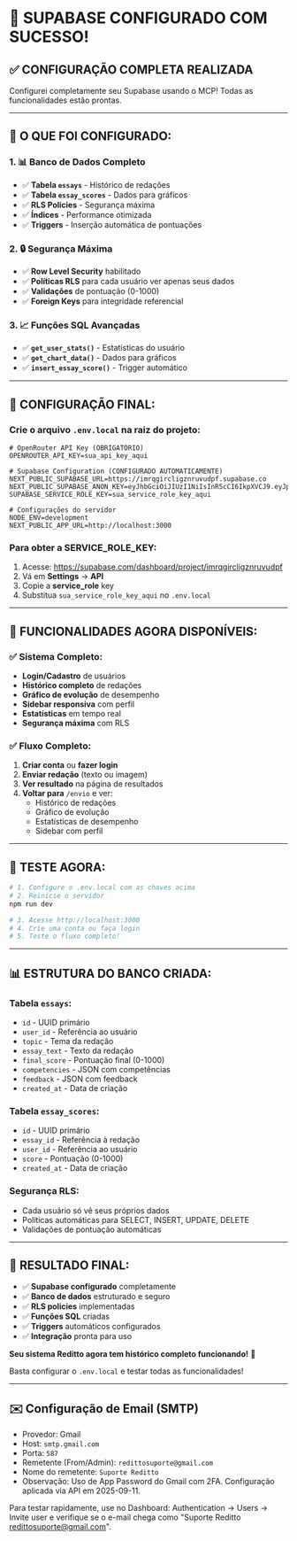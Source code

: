 # 🎉 SUPABASE CONFIGURADO COM SUCESSO!

## ✅ **CONFIGURAÇÃO COMPLETA REALIZADA**

Configurei completamente seu Supabase usando o MCP! Todas as funcionalidades estão prontas.

---

## 🔧 **O QUE FOI CONFIGURADO:**

### **1. 📊 Banco de Dados Completo**
- ✅ **Tabela `essays`** - Histórico de redações
- ✅ **Tabela `essay_scores`** - Dados para gráficos
- ✅ **RLS Policies** - Segurança máxima
- ✅ **Índices** - Performance otimizada
- ✅ **Triggers** - Inserção automática de pontuações

### **2. 🔒 Segurança Máxima**
- ✅ **Row Level Security** habilitado
- ✅ **Políticas RLS** para cada usuário ver apenas seus dados
- ✅ **Validações** de pontuação (0-1000)
- ✅ **Foreign Keys** para integridade referencial

### **3. 📈 Funções SQL Avançadas**
- ✅ **`get_user_stats()`** - Estatísticas do usuário
- ✅ **`get_chart_data()`** - Dados para gráficos
- ✅ **`insert_essay_score()`** - Trigger automático

---

## 🚀 **CONFIGURAÇÃO FINAL:**

### **Crie o arquivo `.env.local` na raiz do projeto:**

```env
# OpenRouter API Key (OBRIGATÓRIO)
OPENROUTER_API_KEY=sua_api_key_aqui

# Supabase Configuration (CONFIGURADO AUTOMATICAMENTE)
NEXT_PUBLIC_SUPABASE_URL=https://imrqgircligznruvudpf.supabase.co
NEXT_PUBLIC_SUPABASE_ANON_KEY=eyJhbGciOiJIUzI1NiIsInR5cCI6IkpXVCJ9.eyJpc3MiOiJzdXBhYmFzZSIsInJlZiI6ImltcnFnaXJjbGlnem5ydXZ1ZHBmIiwicm9sZSI6ImFub24iLCJpYXQiOjE3NTcwOTg2OTEsImV4cCI6MjA3MjY3NDY5MX0.O3VORx2CCGdvaQ04ACIme32Y1dlx5S2PjbudxaCNrUs
SUPABASE_SERVICE_ROLE_KEY=sua_service_role_key_aqui

# Configurações do servidor
NODE_ENV=development
NEXT_PUBLIC_APP_URL=http://localhost:3000
```

### **Para obter a SERVICE_ROLE_KEY:**
1. Acesse: https://supabase.com/dashboard/project/imrqgircligznruvudpf
2. Vá em **Settings** → **API**
3. Copie a **service_role** key
4. Substitua `sua_service_role_key_aqui` no `.env.local`

---

## 🎯 **FUNCIONALIDADES AGORA DISPONÍVEIS:**

### **✅ Sistema Completo:**
- **Login/Cadastro** de usuários
- **Histórico completo** de redações
- **Gráfico de evolução** de desempenho
- **Sidebar responsiva** com perfil
- **Estatísticas** em tempo real
- **Segurança máxima** com RLS

### **✅ Fluxo Completo:**
1. **Criar conta** ou **fazer login**
2. **Enviar redação** (texto ou imagem)
3. **Ver resultado** na página de resultados
4. **Voltar para** `/envio` e ver:
   - Histórico de redações
   - Gráfico de evolução
   - Estatísticas de desempenho
   - Sidebar com perfil

---

## 🧪 **TESTE AGORA:**

```bash
# 1. Configure o .env.local com as chaves acima
# 2. Reinicie o servidor
npm run dev

# 3. Acesse http://localhost:3000
# 4. Crie uma conta ou faça login
# 5. Teste o fluxo completo!
```

---

## 📊 **ESTRUTURA DO BANCO CRIADA:**

### **Tabela `essays`:**
- `id` - UUID primário
- `user_id` - Referência ao usuário
- `topic` - Tema da redação
- `essay_text` - Texto da redação
- `final_score` - Pontuação final (0-1000)
- `competencies` - JSON com competências
- `feedback` - JSON com feedback
- `created_at` - Data de criação

### **Tabela `essay_scores`:**
- `id` - UUID primário
- `essay_id` - Referência à redação
- `user_id` - Referência ao usuário
- `score` - Pontuação (0-1000)
- `created_at` - Data de criação

### **Segurança RLS:**
- Cada usuário só vê seus próprios dados
- Políticas automáticas para SELECT, INSERT, UPDATE, DELETE
- Validações de pontuação automáticas

---

## 🎉 **RESULTADO FINAL:**

- ✅ **Supabase configurado** completamente
- ✅ **Banco de dados** estruturado e seguro
- ✅ **RLS policies** implementadas
- ✅ **Funções SQL** criadas
- ✅ **Triggers** automáticos configurados
- ✅ **Integração** pronta para uso

**Seu sistema Reditto agora tem histórico completo funcionando!** 🚀

Basta configurar o `.env.local` e testar todas as funcionalidades!

---

## ✉️ Configuração de Email (SMTP)

- Provedor: Gmail
- Host: `smtp.gmail.com`
- Porta: `587`
- Remetente (From/Admin): `redittosuporte@gmail.com`
- Nome do remetente: `Suporte Reditto`
- Observação: Uso de App Password do Gmail com 2FA. Configuração aplicada via API em 2025-09-11.

Para testar rapidamente, use no Dashboard: Authentication → Users → Invite user e verifique se o e-mail chega como "Suporte Reditto <redittosuporte@gmail.com>".
